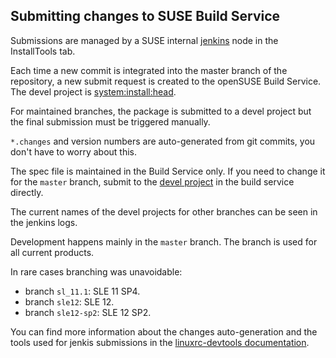 ## Submitting changes to SUSE Build Service

Submissions are managed by a SUSE internal [jenkins](https://jenkins.io) node in the InstallTools tab.

Each time a new commit is integrated into the master branch of the repository,
a new submit request is created to the openSUSE Build Service. The devel project
is [system:install:head](https://build.opensuse.org/package/show/system:install:head/installation-images).

For maintained branches, the package is submitted to a devel project but the final submission
must be triggered manually.

`*.changes` and version numbers are auto-generated from git commits, you don't have to worry about this.

The spec file is maintained in the Build Service only. If you need to change it for the `master` branch,
submit to the
[devel project](https://build.opensuse.org/package/show/system:install:head/installation-images)
in the build service directly.

The current names of the devel projects for other branches can be seen in the jenkins logs.

Development happens mainly in the `master` branch. The branch is used for all current products.

In rare cases branching was unavoidable:

* branch `sl_11.1`: SLE 11 SP4.
* branch `sle12`: SLE 12.
* branch `sle12-sp2`: SLE 12 SP2.

You can find more information about the changes auto-generation and the
tools used for jenkis submissions in the [linuxrc-devtools
documentation](https://github.com/openSUSE/linuxrc-devtools#opensuse-development).

